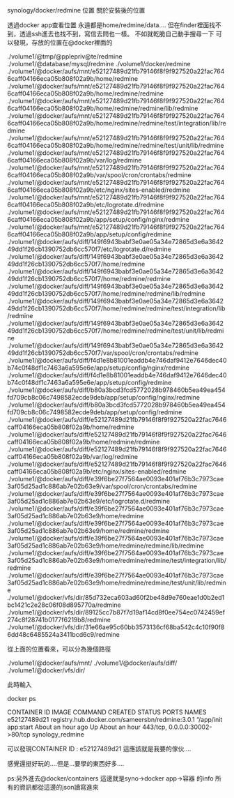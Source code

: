 synology/docker/redmine 位置
關於安裝後的位置


透過docker app查看位置
永遠都是home/redmine/data….
但在finder裡面找不到，透過ssh進去也找不到，寫信去問也一樣。
不如就乾脆自己動手搜尋一下
可以發現，存放的位置在@docker裡面的




./volume1/@tmp/@pplepriv@te/redmine
./volume1/@database/mysql/redmine
./volume1/docker/redmine
./volume1/@docker/aufs/mnt/e52127489d21fb79146f8f9f927520a22fac7646caff04166eca05b808f02a9b/home/redmine
./volume1/@docker/aufs/mnt/e52127489d21fb79146f8f9f927520a22fac7646caff04166eca05b808f02a9b/home/redmine/redmine
./volume1/@docker/aufs/mnt/e52127489d21fb79146f8f9f927520a22fac7646caff04166eca05b808f02a9b/home/redmine/redmine/lib/redmine
./volume1/@docker/aufs/mnt/e52127489d21fb79146f8f9f927520a22fac7646caff04166eca05b808f02a9b/home/redmine/redmine/test/integration/lib/redmine
./volume1/@docker/aufs/mnt/e52127489d21fb79146f8f9f927520a22fac7646caff04166eca05b808f02a9b/home/redmine/redmine/test/unit/lib/redmine
./volume1/@docker/aufs/mnt/e52127489d21fb79146f8f9f927520a22fac7646caff04166eca05b808f02a9b/var/log/redmine
./volume1/@docker/aufs/mnt/e52127489d21fb79146f8f9f927520a22fac7646caff04166eca05b808f02a9b/var/spool/cron/crontabs/redmine
./volume1/@docker/aufs/mnt/e52127489d21fb79146f8f9f927520a22fac7646caff04166eca05b808f02a9b/etc/nginx/sites-enabled/redmine
./volume1/@docker/aufs/mnt/e52127489d21fb79146f8f9f927520a22fac7646caff04166eca05b808f02a9b/etc/logrotate.d/redmine
./volume1/@docker/aufs/mnt/e52127489d21fb79146f8f9f927520a22fac7646caff04166eca05b808f02a9b/app/setup/config/nginx/redmine
./volume1/@docker/aufs/mnt/e52127489d21fb79146f8f9f927520a22fac7646caff04166eca05b808f02a9b/app/setup/config/redmine
./volume1/@docker/aufs/diff/149f6943babf3e0ae05a34e72865d3e6a364249dd1f26cb1390752db6cc570f7/etc/logrotate.d/redmine
./volume1/@docker/aufs/diff/149f6943babf3e0ae05a34e72865d3e6a364249dd1f26cb1390752db6cc570f7/home/redmine
./volume1/@docker/aufs/diff/149f6943babf3e0ae05a34e72865d3e6a364249dd1f26cb1390752db6cc570f7/home/redmine/redmine
./volume1/@docker/aufs/diff/149f6943babf3e0ae05a34e72865d3e6a364249dd1f26cb1390752db6cc570f7/home/redmine/redmine/lib/redmine
./volume1/@docker/aufs/diff/149f6943babf3e0ae05a34e72865d3e6a364249dd1f26cb1390752db6cc570f7/home/redmine/redmine/test/integration/lib/redmine
./volume1/@docker/aufs/diff/149f6943babf3e0ae05a34e72865d3e6a364249dd1f26cb1390752db6cc570f7/home/redmine/redmine/test/unit/lib/redmine
./volume1/@docker/aufs/diff/149f6943babf3e0ae05a34e72865d3e6a364249dd1f26cb1390752db6cc570f7/var/spool/cron/crontabs/redmine
./volume1/@docker/aufs/diff/f4d1e8b81001eaddb4e746daf9412e7646dec40b74c0f48df1c7463a6a595e6e/app/setup/config/nginx/redmine
./volume1/@docker/aufs/diff/f4d1e8b81001eaddb4e746daf9412e7646dec40b74c0f48df1c7463a6a595e6e/app/setup/config/redmine
./volume1/@docker/aufs/diff/b80a3bcd3fcd5772028b978460b5ea49ea454fd709cb8c06c7498582ecde9deb/app/setup/config/nginx/redmine
./volume1/@docker/aufs/diff/b80a3bcd3fcd5772028b978460b5ea49ea454fd709cb8c06c7498582ecde9deb/app/setup/config/redmine
./volume1/@docker/aufs/diff/e52127489d21fb79146f8f9f927520a22fac7646caff04166eca05b808f02a9b/home/redmine
./volume1/@docker/aufs/diff/e52127489d21fb79146f8f9f927520a22fac7646caff04166eca05b808f02a9b/home/redmine/redmine
./volume1/@docker/aufs/diff/e52127489d21fb79146f8f9f927520a22fac7646caff04166eca05b808f02a9b/var/log/redmine
./volume1/@docker/aufs/diff/e52127489d21fb79146f8f9f927520a22fac7646caff04166eca05b808f02a9b/etc/nginx/sites-enabled/redmine
./volume1/@docker/aufs/diff/e39f6be27f7564ae0093e401af76b3c7973cae3af05d25ad1c886ab7e02b63e9/var/spool/cron/crontabs/redmine
./volume1/@docker/aufs/diff/e39f6be27f7564ae0093e401af76b3c7973cae3af05d25ad1c886ab7e02b63e9/etc/logrotate.d/redmine
./volume1/@docker/aufs/diff/e39f6be27f7564ae0093e401af76b3c7973cae3af05d25ad1c886ab7e02b63e9/home/redmine
./volume1/@docker/aufs/diff/e39f6be27f7564ae0093e401af76b3c7973cae3af05d25ad1c886ab7e02b63e9/home/redmine/redmine
./volume1/@docker/aufs/diff/e39f6be27f7564ae0093e401af76b3c7973cae3af05d25ad1c886ab7e02b63e9/home/redmine/redmine/lib/redmine
./volume1/@docker/aufs/diff/e39f6be27f7564ae0093e401af76b3c7973cae3af05d25ad1c886ab7e02b63e9/home/redmine/redmine/test/integration/lib/redmine
./volume1/@docker/aufs/diff/e39f6be27f7564ae0093e401af76b3c7973cae3af05d25ad1c886ab7e02b63e9/home/redmine/redmine/test/unit/lib/redmine
./volume1/@docker/vfs/dir/85d732eca603ad60f2be48d9e760eae1d0b2ed1bc1421c2e28c06f08d895770a/redmine
./volume1/@docker/vfs/dir/89125cc7b87f7d19af14cd8f0ee754ec0742459ef274c8f28741b0177f6219b8/redmine
./volume1/@docker/vfs/dir/31e66ae95c60bb3573136cf68ba542c4c10f90f86dd48c6485524a3411bcd6c9/redmine


從上面的位置看來，可以分為幾個路徑




./volume1/@docker/aufs/mnt/
./volume1/@docker/aufs/diff/
./volume1/@docker/vfs/dir/




此時輸入




docker ps



CONTAINER ID IMAGE COMMAND CREATED STATUS PORTS NAMES
e52127489d21 registry.hub.docker.com/sameersbn/redmine:3.0.1 “/app/init app:start About an hour ago Up About an hour 443/tcp, 0.0.0.0:30002->80/tcp synology_redmine




可以發現CONTAINER ID : e52127489d21
這應該就是我要的傢伙….



感覺還挺好玩的….但是…要學的東西好多….



ps:另外進去@docker/containers
這邊就是syno->docker app->容器 的info
所有的資訊都從這邊的json讀寫進來